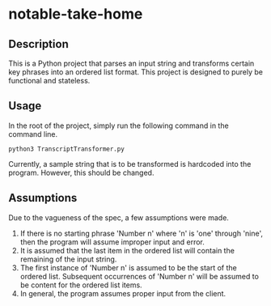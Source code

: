 # notable-take-home

## Description

This is a Python project that parses an input string and transforms certain key phrases
into an ordered list format. This project is designed to purely be functional and stateless.

## Usage

In the root of the project, simply run the following command in the command line.

```
python3 TranscriptTransformer.py
```

Currently, a sample string that is to be transformed is hardcoded into the program. However,
this should be changed.

## Assumptions

Due to the vagueness of the spec, a few assumptions were made.

1. If there is no starting phrase 'Number n' where 'n' is 'one' through 'nine',
then the program will assume improper input and error.
2. It is assumed that the last item in the ordered list will contain the remaining
of the input string.
3. The first instance of 'Number n' is assumed to be the start of the ordered list.
Subsequent occurrences of 'Number n' will be assumed to be content for the ordered
list items.
4. In general, the program assumes proper input from the client. 
